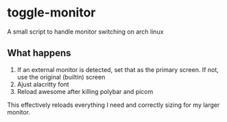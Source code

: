 # toggle-monitor
A small script to handle monitor switching on arch linux

## What happens
1. If an external monitor is detected, set that as the primary screen. If not, use the original (builtin) screen
2. Ajust alacritty font
3. Reload awesome after killing polybar and picom

This effectively reloads everything I need and correctly sizing for my larger monitor.
